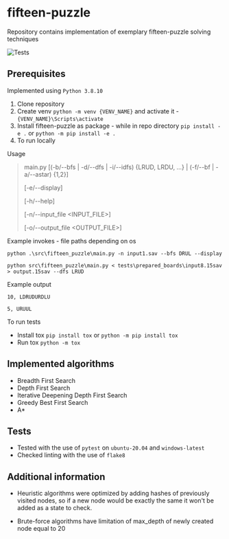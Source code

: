 # fifteen-puzzle
Repository contains implementation of exemplary fifteen-puzzle solving techniques

![Tests](https://github.com/odpaleniek1337/radio-generator/actions/workflows/tests.yml/badge.svg)


## Prerequisites
Implemented using `Python 3.8.10`

1. Clone repository
2. Create venv `python -m venv {VENV_NAME}` and activate it - `{VENV_NAME}\Scripts\activate`
3. Install fifteen-puzzle as package - while in repo directory `pip install -e .` or `python -m pip install -e .`
4. To run locally

Usage

> main.py [(-b/--bfs | -d/--dfs | -i/--idfs) {LRUD, LRDU, ...} | (-f/--bf | -a/--astar) {1,2}] 
> 
> [-e/--display] 
> 
> [-h/--help] 
>
> [-n/--input_file <INPUT_FILE>] 
> 
> [-o/--output_file <OUTPUT_FILE>]

Example invokes - file paths depending on os
    
`python .\src\fifteen_puzzle\main.py -n input1.sav --bfs DRUL --display`

`python src\fifteen_puzzle\main.py < tests\prepared_boards\input8.15sav > output.15sav --dfs LRUD`

Example output

`10, LDRUDURDLU`

`5, URUUL`

To run tests

- Install tox `pip install tox` or `python -m pip install tox`
- Run tox `python -m tox`


## Implemented algorithms
- Breadth First Search
- Depth First Search
- Iterative Deepening Depth First Search
- Greedy Best First Search
- A*


## Tests
- Tested with the use of `pytest` on `ubuntu-20.04` and `windows-latest`
- Checked linting with the use of `flake8`


## Additional information
- Heuristic algorithms were optimized by adding hashes of previously visited nodes, so if a new node would be exactly the same it won't be added as a state to check.

- Brute-force algorithms have limitation of max_depth of newly created node equal to 20